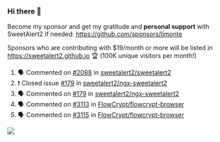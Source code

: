 ### Hi there 👋

Become my sponsor and get my gratitude and **personal support** with SweetAlert2 if needed: https://github.com/sponsors/limonte

Sponsors who are contributing with $19/month or more will be listed in https://sweetalert2.github.io 🏆 (100K unique visitors per month!)

<!--START_SECTION:activity-->
1. 🗣 Commented on [#2088](https://github.com/sweetalert2/sweetalert2/issues/2088) in [sweetalert2/sweetalert2](https://github.com/sweetalert2/sweetalert2)
2. ❗️ Closed issue [#179](https://github.com/sweetalert2/ngx-sweetalert2/issues/179) in [sweetalert2/ngx-sweetalert2](https://github.com/sweetalert2/ngx-sweetalert2)
3. 🗣 Commented on [#179](https://github.com/sweetalert2/ngx-sweetalert2/issues/179) in [sweetalert2/ngx-sweetalert2](https://github.com/sweetalert2/ngx-sweetalert2)
4. 🗣 Commented on [#3113](https://github.com/FlowCrypt/flowcrypt-browser/issues/3113) in [FlowCrypt/flowcrypt-browser](https://github.com/FlowCrypt/flowcrypt-browser)
5. 🗣 Commented on [#3115](https://github.com/FlowCrypt/flowcrypt-browser/issues/3115) in [FlowCrypt/flowcrypt-browser](https://github.com/FlowCrypt/flowcrypt-browser)
<!--END_SECTION:activity-->

![](https://github-readme-stats.vercel.app/api?username=limonte&theme=vue&show_icons=true)
